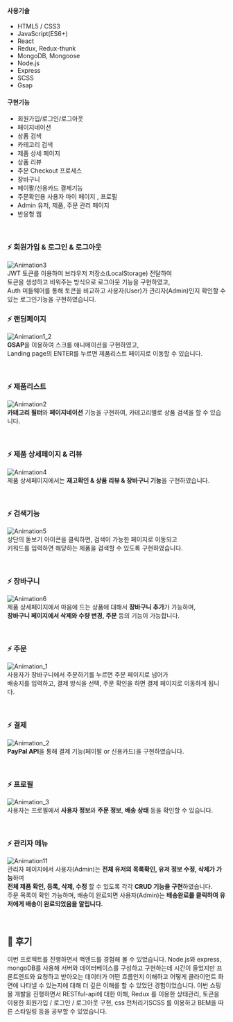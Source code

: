 
#### 사용기술
- HTML5 / CSS3
- JavaScript(ES6+)
- React
- Redux, Redux-thunk
- MongoDB, Mongoose
- Node.js
- Express
- SCSS
- Gsap

#### 구현기능
- 회원가입/로그인/로그아웃
- 페이지네이션
- 상품 검색
- 카테고리 검색
- 제품 상세 페이지
- 상품 리뷰
- 주문 Checkout 프로세스
- 장바구니
- 페이팔/신용카드 결제기능
- 주문확인용 사용자 마이 페이지 , 프로필
- Admin 유저, 제품, 주문 관리 페이지
- 반응형 웹

<br />


### ⚡ 회원가입 & 로그인 & 로그아웃 
![Animation3](https://user-images.githubusercontent.com/29578054/132527200-79e9d9ab-87b8-4844-9b24-95adec8d65a3.gif)
<br />
JWT 토큰를 이용하여 브라우저 저장소(LocalStorage) 전달하여 <br />
토큰을 생성하고 비워주는 방식으로 로그아웃 기능을 구현하였고,<br />
Auth 미들웨어를 통해 토큰을 비교하고 사용자(User)가 관리자(Admin)인지 확인할 수 있는 로그인기능을 구현하였습니다.<br />

### ⚡ 랜딩페이지
![Animation1_2](https://user-images.githubusercontent.com/29578054/132527579-a74cdac8-8119-415c-b5f5-63ba5e510064.gif)
<br />
**GSAP**을 이용하여 스크롤 애니메이션을 구현하였고, <br />
Landing page의 ENTER를 누르면 제품리스트 페이지로 이동할 수 있습니다.

<br />

### ⚡ 제품리스트
![Animation2](https://user-images.githubusercontent.com/29578054/132527817-2e48c854-ff81-4d96-953d-8e9d3cab56b7.gif)
<br />
**카테고리 필터**와 **페이지네이션** 기능을 구현하여, 카테고리별로 상품 검색을 할 수 있습니다.

<br />

### ⚡ 제품 상세페이지 & 리뷰
![Animation4](https://user-images.githubusercontent.com/29578054/132527893-8b901271-30a1-4cf4-aa56-5903b4de5b07.gif)
<br />
제품 상세페이지에서는 **재고확인 & 상품 리뷰 & 장바구니 기능**을 구현하였습니다.

<br />

### ⚡ 검색기능
![Animation5](https://user-images.githubusercontent.com/29578054/132528184-6c508b02-0f87-46f8-ad35-cfc5c7f9d680.gif)
<br />
상단의 돋보기 아이콘을 클릭하면, 검색이 가능한 페이지로 이동되고<br />
키워드를 입력하면 해당하는 제품을 검색할 수 있도록 구현하였습니다.

<br />

### ⚡ 장바구니
![Animation6](https://user-images.githubusercontent.com/29578054/132528290-5473d94a-3762-406e-85a1-4d9fad718348.gif)
<br />
제품 상세페이지에서 마음에 드는 상품에 대해서 **장바구니 추가**가 가능하며, <br />
**장바구니 페이지에서 삭제와 수량 변경, 주문** 등의 기능이 가능합니다.

<br />

### ⚡ 주문
![Animation_1](https://user-images.githubusercontent.com/29578054/133455801-e70f23ac-36ba-4496-a15f-43b661652787.gif)
<br />
사용자가 장바구니에서 주문하기를 누르면 주문 페이지로 넘어가 <br />
배송지를 입력하고, 결제 방식을 선택, 주문 확인을 하면 결제 페이지로 이동하게 됩니다.

<br />

### ⚡ 결제
![Animation_2](https://user-images.githubusercontent.com/29578054/133455960-bb9d446c-b7c7-41ce-aa58-2232d6de4aff.gif)
<br />
**PayPal API**을 통해 결제 기능(페이팔 or 신용카드)을 구현하였습니다.

<br />

### ⚡ 프로필
![Animation_3](https://user-images.githubusercontent.com/29578054/133455999-546339f3-b1c6-4bc8-a2b3-0701002a6244.gif)
<br />
사용자는 프로필에서 **사용자 정보**와 **주문 정보**,  **배송 상태** 등을 확인할 수 있습니다.

<br />

### ⚡ 관리자 메뉴
![Animation11](https://user-images.githubusercontent.com/29578054/132530121-d31fe547-f1b8-4a1b-a94e-ffafd90f3ecf.gif)
<br />
관리자 페이지에서 사용자(Admin)는 **전체 유저의 목록확인, 유저 정보 수정, 삭제가 가능**하며<br />
**전체 제품 확인, 등록, 삭제, 수정** 할 수 있도록 각각 **CRUD 기능을 구현**하였습니다.<br />
주문 목록이 확인 가능하며, 배송이 완료되면 사용자(Admin)는 **배송완료를 클릭하여 유저에게 배송이 완료되었음을 알립니다.**

<br />

## 🌵 후기

이번 프로젝트를 진행하면서 백엔드를 경험해 볼 수 있었습니다.
Node.js와 express, mongoDB를 사용해 서버와 데이터베이스를 구성하고 구현하는데 시간이 들었지만
프론트엔드와 요청하고 받아오는 데이터가 어떤 흐름인지 이해하고
어떻게 클라이언트 화면에 나타낼 수 있는지에 대해 더 깊은 이해를 할 수 있었던 경험이었습니다.
이번 쇼핑몰 개발을 진행하면서
RESTful-api에 대한 이해, Redux 를 이용한 상태관리, 토큰을 이용한 회원가입 / 로그인 / 로그아웃 구현, 
css 전처리기SCSS 를 이용하고 BEM을 따른 스타일링 등을 공부할 수 있었습니다.

